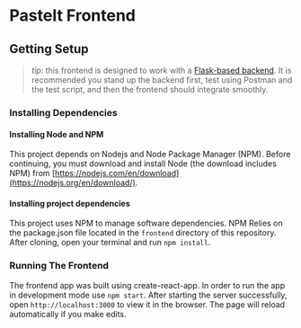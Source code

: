 # PasteIt Frontend

## Getting Setup

> _tip_: this frontend is designed to work with a [Flask-based backend](../backend). It is recommended you stand up the backend first, test using Postman and the test script, and then the frontend should integrate smoothly.

### Installing Dependencies

#### Installing Node and NPM

This project depends on Nodejs and Node Package Manager (NPM). Before continuing, you must download and install Node (the download includes NPM) from [https://nodejs.com/en/download](https://nodejs.org/en/download/).

#### Installing project dependencies

This project uses NPM to manage software dependencies. NPM Relies on the package.json file located in the `frontend` directory of this repository. After cloning, open your terminal and run `npm install`.

### Running The Frontend

The frontend app was built using create-react-app. In order to run the app in development mode use `npm start`. After starting the server successfully, open `http://localhost:3000` to view it in the browser. The page will reload automatically if you make edits.
